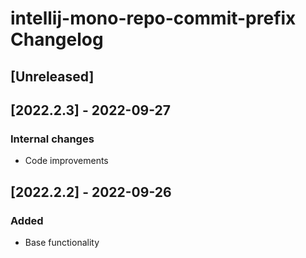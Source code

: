 <!-- Keep a Changelog guide -> https://keepachangelog.com -->

# intellij-mono-repo-commit-prefix Changelog

## [Unreleased]

## [2022.2.3] - 2022-09-27
### Internal changes
- Code improvements

## [2022.2.2] - 2022-09-26
### Added
- Base functionality
